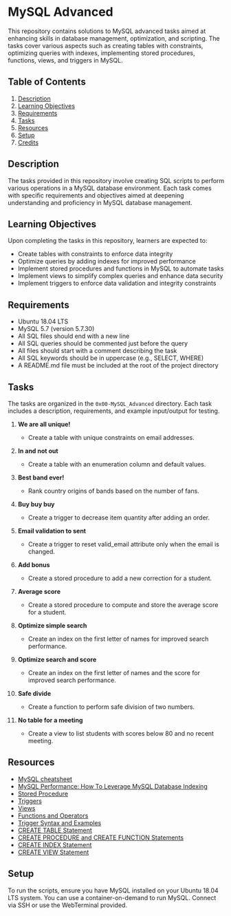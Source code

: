 # MySQL Advanced

This repository contains solutions to MySQL advanced tasks aimed at enhancing skills in database management, optimization, and scripting. The tasks cover various aspects such as creating tables with constraints, optimizing queries with indexes, implementing stored procedures, functions, views, and triggers in MySQL.

## Table of Contents
1. [Description](#description)
2. [Learning Objectives](#learning-objectives)
3. [Requirements](#requirements)
4. [Tasks](#tasks)
5. [Resources](#resources)
6. [Setup](#setup)
7. [Credits](#credits)

## Description

The tasks provided in this repository involve creating SQL scripts to perform various operations in a MySQL database environment. Each task comes with specific requirements and objectives aimed at deepening understanding and proficiency in MySQL database management.

## Learning Objectives

Upon completing the tasks in this repository, learners are expected to:

- Create tables with constraints to enforce data integrity
- Optimize queries by adding indexes for improved performance
- Implement stored procedures and functions in MySQL to automate tasks
- Implement views to simplify complex queries and enhance data security
- Implement triggers to enforce data validation and integrity constraints

## Requirements

- Ubuntu 18.04 LTS
- MySQL 5.7 (version 5.7.30)
- All SQL files should end with a new line
- All SQL queries should be commented just before the query
- All files should start with a comment describing the task
- All SQL keywords should be in uppercase (e.g., SELECT, WHERE)
- A README.md file must be included at the root of the project directory

## Tasks

The tasks are organized in the `0x00-MySQL_Advanced` directory. Each task includes a description, requirements, and example input/output for testing.

1. **We are all unique!**
   - Create a table with unique constraints on email addresses.

2. **In and not out**
   - Create a table with an enumeration column and default values.

3. **Best band ever!**
   - Rank country origins of bands based on the number of fans.

4. **Buy buy buy**
   - Create a trigger to decrease item quantity after adding an order.

5. **Email validation to sent**
   - Create a trigger to reset valid_email attribute only when the email is changed.

6. **Add bonus**
   - Create a stored procedure to add a new correction for a student.

7. **Average score**
   - Create a stored procedure to compute and store the average score for a student.

8. **Optimize simple search**
   - Create an index on the first letter of names for improved search performance.

9. **Optimize search and score**
   - Create an index on the first letter of names and the score for improved search performance.

10. **Safe divide**
    - Create a function to perform safe division of two numbers.

11. **No table for a meeting**
    - Create a view to list students with scores below 80 and no recent meeting.

## Resources

- [MySQL cheatsheet](https://devhints.io/mysql)
- [MySQL Performance: How To Leverage MySQL Database Indexing](https://www.percona.com/blog/2018/10/02/mysql-performance-how-to-leverage-mysql-database-indexing/)
- [Stored Procedure](https://dev.mysql.com/doc/refman/8.0/en/stored-procedures.html)
- [Triggers](https://dev.mysql.com/doc/refman/8.0/en/triggers.html)
- [Views](https://dev.mysql.com/doc/refman/8.0/en/views.html)
- [Functions and Operators](https://dev.mysql.com/doc/refman/8.0/en/functions.html)
- [Trigger Syntax and Examples](https://dev.mysql.com/doc/refman/8.0/en/trigger-syntax.html)
- [CREATE TABLE Statement](https://dev.mysql.com/doc/refman/8.0/en/create-table.html)
- [CREATE PROCEDURE and CREATE FUNCTION Statements](https://dev.mysql.com/doc/refman/8.0/en/create-procedure.html)
- [CREATE INDEX Statement](https://dev.mysql.com/doc/refman/8.0/en/create-index.html)
- [CREATE VIEW Statement](https://dev.mysql.com/doc/refman/8.0/en/create-view.html)

## Setup

To run the scripts, ensure you have MySQL installed on your Ubuntu 18.04 LTS system. You can use a container-on-demand to run MySQL. Connect via SSH or use the WebTerminal provided.
